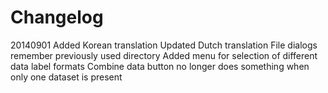 Changelog
========================

20140901
Added Korean translation
Updated Dutch translation
File dialogs remember previously used directory
Added menu for selection of different data label formats
Combine data button no longer does something when only one dataset is present
